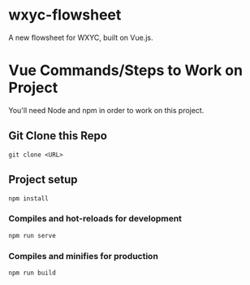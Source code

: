 # wxyc-flowsheet

A new flowsheet for WXYC, built on Vue.js.
<br>

# Vue Commands/Steps to Work on Project

You'll need Node and npm in order to work on this project.

## Git Clone this Repo

```
git clone <URL>
```

## Project setup

```
npm install
```

### Compiles and hot-reloads for development

```
npm run serve
```

### Compiles and minifies for production

```
npm run build
```
